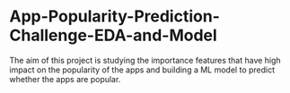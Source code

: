# App-Popularity-Prediction-Challenge-EDA-and-Model

The aim of this project is studying the importance features that have high impact on the popularity of the apps and building a ML model to predict whether the apps are popular.
